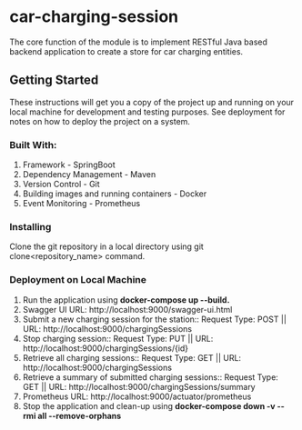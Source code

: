 # car-charging-session
The core function of the module is to implement RESTful Java based backend application to create a store for car charging entities.

## Getting Started
These instructions will get you a copy of the project up and running on your local machine for development and testing purposes. See deployment for notes on how to deploy the project on a system.


### Built With:
1. Framework - SpringBoot
2. Dependency Management - Maven
3. Version Control - Git
4. Building images and running containers - Docker
5. Event Monitoring - Prometheus

### Installing

Clone the git repository in a local directory using git clone<repository_name> command.


### Deployment on Local Machine
1. Run the application using <b>docker-compose up --build.</b> 
2. Swagger UI URL: http://localhost:9000/swagger-ui.html 
3. Submit a new charging session for the station:: Request Type: POST || URL: http://localhost:9000/chargingSessions
4. Stop charging session:: Request Type: PUT || URL: http://localhost:9000/chargingSessions/{id}
5. Retrieve all charging sessions:: Request Type: GET || URL: http://localhost:9000/chargingSessions 
6. Retrieve a summary of submitted charging sessions:: Request Type: GET || URL: http://localhost:9000/chargingSessions/summary 
7. Prometheus URL: http://localhost:9000/actuator/prometheus 
8. Stop the application and clean-up using <b>docker-compose down -v --rmi all --remove-orphans</b>
